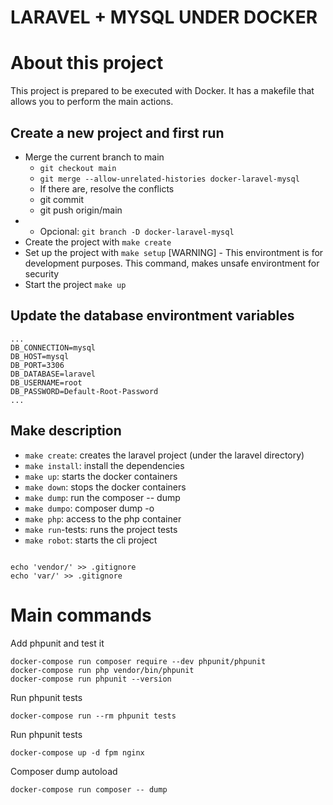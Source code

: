 # LARAVEL + MYSQL UNDER DOCKER

# About this project
This project is prepared to be executed with Docker. 
It has a makefile that allows you to perform the main actions.

## Create a new project and first run
- Merge the current branch to main
  - `git checkout main`
  - `git merge --allow-unrelated-histories docker-laravel-mysql`
  - If there are, resolve the conflicts
  - git commit
  - git push origin/main
- - Opcional: `git branch -D docker-laravel-mysql`
- Create the project with `make create`
- Set up the project with `make setup` [WARNING] - This environtment is for development purposes. This command, makes unsafe environtment for security
- Start the project `make up`


## Update the database environtment variables
```
...
DB_CONNECTION=mysql
DB_HOST=mysql
DB_PORT=3306
DB_DATABASE=laravel
DB_USERNAME=root
DB_PASSWORD=Default-Root-Password
...
```


## Make description
- `make create`: creates the laravel project (under the laravel directory)
- `make install`: install the dependencies 
- `make up`: starts the docker containers
- `make down`: stops the docker containers
- `make dump`: run the composer -- dump
- `make dumpo`: composer dump -o
- `make php`: access to the php container
- `make run`-tests: runs the project tests
- `make robot`: starts the cli project



```

echo 'vendor/' >> .gitignore
echo 'var/' >> .gitignore
```

# Main commands

Add phpunit and test it
```
docker-compose run composer require --dev phpunit/phpunit
docker-compose run php vendor/bin/phpunit
docker-compose run phpunit --version
```

Run phpunit tests
```
docker-compose run --rm phpunit tests
```

Run phpunit tests
```
docker-compose up -d fpm nginx
```

Composer dump autoload
```
docker-compose run composer -- dump
```
